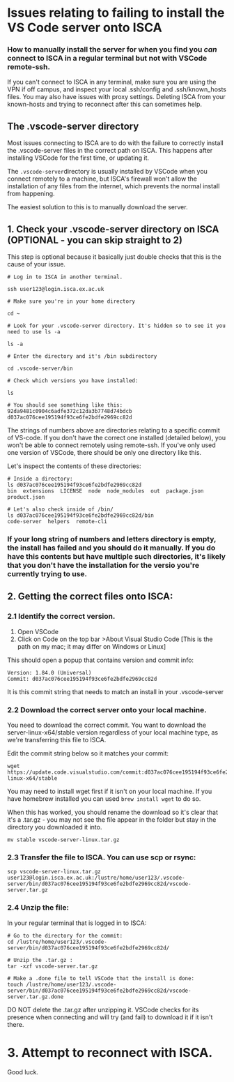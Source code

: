 # Issues relating to failing to install the VS Code server onto ISCA

### How to manually install the server for when you find you **_can_ connect to ISCA in a regular terminal** but not with VSCode remote-ssh.

If you can't connect to ISCA in any terminal, make sure you are using the VPN if off campus, and inspect your local .ssh/config and .ssh/known_hosts files. You may also have issues with proxy settings. Deleting ISCA from your known-hosts and trying to reconnect after this can sometimes help. 

## The .vscode-server directory

Most issues connecting to ISCA are to do with the failure to correctly install the .vscode-server files in the correct path on ISCA. This happens after installing VSCode for the first time, or updating it. 

The `.vscode-server`directory is usually installed by VSCode when you connect remotely to a machine, but ISCA's firewall won't allow the installation of any files from the internet, which prevents the normal install from happening. 

The easiest solution to this is to manually download the server.

## 1. Check your .vscode-server directory on ISCA (OPTIONAL - you can skip straight to 2)

This step is optional because it basically just double checks that this is the cause of your issue.

```
# Log in to ISCA in another terminal.

ssh user123@login.isca.ex.ac.uk

# Make sure you're in your home directory

cd ~

# Look for your .vscode-server directory. It's hidden so to see it you need to use ls -a

ls -a

# Enter the directory and it's /bin subdirectory

cd .vscode-server/bin

# Check which versions you have installed:

ls 

# You should see something like this:
92da9481c0904c6adfe372c12da3b7748d74bdcb
d037ac076cee195194f93ce6fe2bdfe2969cc82d

```

The strings of numbers above are directories relating to a specific commit of VS-code. If you don't have the correct one installed (detailed below), you won't be able to connect remotely using remote-ssh.
If you've only used one version of VSCode, there should be only one directory like this. 

Let's inspect the contents of these directories:

```
# Inside a directory:
ls d037ac076cee195194f93ce6fe2bdfe2969cc82d
bin  extensions  LICENSE  node  node_modules  out  package.json  product.json

# Let's also check inside of /bin/
ls d037ac076cee195194f93ce6fe2bdfe2969cc82d/bin
code-server  helpers  remote-cli

```

### If your long string of numbers and letters directory is empty, the install has failed and you should do it manually. If you do have this contents but have multiple such directories, it's likely that you don't have the installation for the versio you're currently trying to use.

## 2. Getting the correct files onto ISCA:

### 2.1 Identify the correct version.

1. Open VSCode
2. Click on Code on the top bar >About Visual Studio Code  [This is the path on my mac; it may differ on Windows or Linux]

This should open a popup that contains version and commit info:

```
Version: 1.84.0 (Universal)
Commit: d037ac076cee195194f93ce6fe2bdfe2969cc82d
```

It is this commit string that needs to match an install in your .vscode-server 

### 2.2 Download the correct server onto your local machine. 

You need to download the correct commit. You want to download the server-linux-x64/stable version regardless of your local machine type, as we're transferring this file to ISCA.

Edit the commit string below so it matches your commit:

```
wget  https://update.code.visualstudio.com/commit:d037ac076cee195194f93ce6fe2bdfe2969cc82d/server-linux-x64/stable

```
You may need to install wget first if it isn't on your local machine. If you have homebrew installed you can used `brew install wget` to do so.

When this has worked, you should rename the download so it's clear that it's a .tar.gz - you may not see the file appear in the folder but stay in the directory you downloaded it into.

```
mv stable vscode-server-linux.tar.gz
```

### 2.3 Transfer the file to ISCA. You can use scp or rsync:

```
scp vscode-server-linux.tar.gz user123@login.isca.ex.ac.uk:/lustre/home/user123/.vscode-server/bin/d037ac076cee195194f93ce6fe2bdfe2969cc82d/vscode-server.tar.gz
```

### 2.4 Unzip the file:

In your regular terminal that is logged in to ISCA:

```
# Go to the directory for the commit:
cd /lustre/home/user123/.vscode-server/bin/d037ac076cee195194f93ce6fe2bdfe2969cc82d/

# Unzip the .tar.gz :
tar -xzf vscode-server.tar.gz

# Make a .done file to tell VSCode that the install is done:
touch /lustre/home/user123/.vscode-server/bin/d037ac076cee195194f93ce6fe2bdfe2969cc82d/vscode-server.tar.gz.done

```

DO NOT delete the .tar.gz after unzipping it. VSCode checks for its presence when connecting and will try (and fail) to download it if it isn't there.

# 3. Attempt to reconnect with ISCA.

Good luck.










